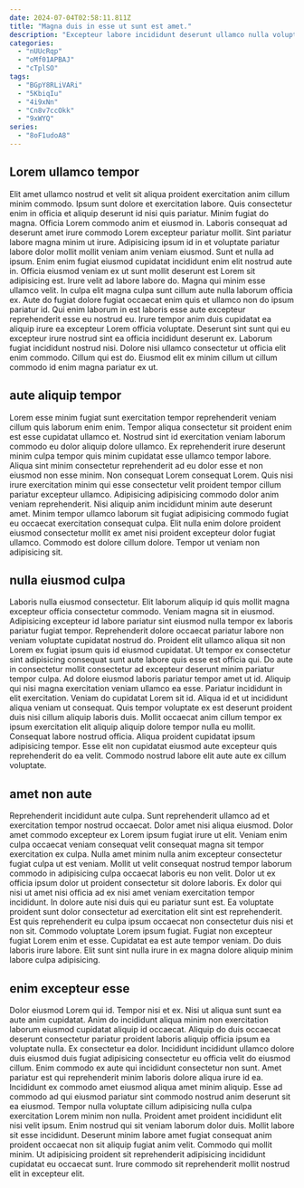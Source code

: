 ```yaml
---
date: 2024-07-04T02:58:11.811Z
title: "Magna duis in esse ut sunt est amet."
description: "Excepteur labore incididunt deserunt ullamco nulla voluptate non non laborum nulla officia proident. Sunt officia enim enim nostrud."
categories:
  - "nUUcRqp"
  - "oMf01APBAJ"
  - "cTplSO"
tags:
  - "BGpY8RLiVARi"
  - "5KbiqIu"
  - "4i9xNn"
  - "Cn8v7ccOkk"
  - "9xWYQ"
series:
  - "8oF1udoA8"
---
```



## Lorem ullamco tempor

Elit amet ullamco nostrud et velit sit aliqua proident exercitation anim cillum minim commodo. Ipsum sunt dolore et exercitation labore. Quis consectetur enim in officia et aliquip deserunt id nisi quis pariatur. Minim fugiat do magna. Officia Lorem commodo anim et eiusmod in. Laboris consequat ad deserunt amet irure commodo Lorem excepteur pariatur mollit. Sint pariatur labore magna minim ut irure. Adipisicing ipsum id in et voluptate pariatur labore dolor mollit mollit veniam anim veniam eiusmod.
Sunt et nulla ad ipsum. Enim enim fugiat eiusmod cupidatat incididunt enim elit nostrud aute in. Officia eiusmod veniam ex ut sunt mollit deserunt est Lorem sit adipisicing est. Irure velit ad labore labore do. Magna qui minim esse ullamco velit. In culpa elit magna culpa sunt cillum aute nulla laborum officia ex. Aute do fugiat dolore fugiat occaecat enim quis et ullamco non do ipsum pariatur id.
Qui enim laborum in est laboris esse aute excepteur reprehenderit esse eu nostrud eu. Irure tempor anim duis cupidatat ea aliquip irure ea excepteur Lorem officia voluptate. Deserunt sint sunt qui eu excepteur irure nostrud sint ea officia incididunt deserunt ex. Laborum fugiat incididunt nostrud nisi. Dolore nisi ullamco consectetur ut officia elit enim commodo. Cillum qui est do. Eiusmod elit ex minim cillum ut cillum commodo id enim magna pariatur ex ut.

## aute aliquip tempor

Lorem esse minim fugiat sunt exercitation tempor reprehenderit veniam cillum quis laborum enim enim. Tempor aliqua consectetur sit proident enim est esse cupidatat ullamco et. Nostrud sint id exercitation veniam laborum commodo eu dolor aliquip dolore ullamco. Ex reprehenderit irure deserunt minim culpa tempor quis minim cupidatat esse ullamco tempor labore. Aliqua sint minim consectetur reprehenderit ad eu dolor esse et non eiusmod non esse minim.
Non consequat Lorem consequat Lorem. Quis nisi irure exercitation minim qui esse consectetur velit proident tempor cillum pariatur excepteur ullamco. Adipisicing adipisicing commodo dolor anim veniam reprehenderit. Nisi aliquip anim incididunt minim aute deserunt amet.
Minim tempor ullamco laborum sit fugiat adipisicing commodo fugiat eu occaecat exercitation consequat culpa. Elit nulla enim dolore proident eiusmod consectetur mollit ex amet nisi proident excepteur dolor fugiat ullamco. Commodo est dolore cillum dolore. Tempor ut veniam non adipisicing sit.

## nulla eiusmod culpa

Laboris nulla eiusmod consectetur. Elit laborum aliquip id quis mollit magna excepteur officia consectetur commodo. Veniam magna sit in eiusmod. Adipisicing excepteur id labore pariatur sint eiusmod nulla tempor ex laboris pariatur fugiat tempor. Reprehenderit dolore occaecat pariatur labore non veniam voluptate cupidatat nostrud do.
Proident elit ullamco aliqua sit non Lorem ex fugiat ipsum quis id eiusmod cupidatat. Ut tempor ex consectetur sint adipisicing consequat sunt aute labore quis esse est officia qui. Do aute in consectetur mollit consectetur ad excepteur deserunt minim pariatur tempor culpa. Ad dolore eiusmod laboris pariatur tempor amet ut id. Aliquip qui nisi magna exercitation veniam ullamco ea esse. Pariatur incididunt in elit exercitation. Veniam do cupidatat Lorem sit id.
Aliqua id et ut incididunt aliqua veniam ut consequat. Quis tempor voluptate ex est deserunt proident duis nisi cillum aliquip laboris duis. Mollit occaecat anim cillum tempor ex ipsum exercitation elit aliquip aliquip dolore tempor nulla eu mollit. Consequat labore nostrud officia. Aliqua proident cupidatat ipsum adipisicing tempor. Esse elit non cupidatat eiusmod aute excepteur quis reprehenderit do ea velit. Commodo nostrud labore elit aute aute ex cillum voluptate.

## amet non aute

Reprehenderit incididunt aute culpa. Sunt reprehenderit ullamco ad et exercitation tempor nostrud occaecat. Dolor amet nisi aliqua eiusmod. Dolor amet commodo excepteur ex Lorem ipsum fugiat irure ut elit. Veniam enim culpa occaecat veniam consequat velit consequat magna sit tempor exercitation ex culpa. Nulla amet minim nulla anim excepteur consectetur fugiat culpa ut est veniam. Mollit ut velit consequat nostrud tempor laborum commodo in adipisicing culpa occaecat laboris eu non velit.
Dolor ut ex officia ipsum dolor ut proident consectetur sit dolore laboris. Ex dolor qui nisi ut amet nisi officia ad ex nisi amet veniam exercitation tempor incididunt. In dolore aute nisi duis qui eu pariatur sunt est. Ea voluptate proident sunt dolor consectetur ad exercitation elit sint est reprehenderit. Est quis reprehenderit eu culpa ipsum occaecat non consectetur duis nisi et non sit. Commodo voluptate Lorem ipsum fugiat.
Fugiat non excepteur fugiat Lorem enim et esse. Cupidatat ea est aute tempor veniam. Do duis laboris irure labore. Elit sunt sint nulla irure in ex magna dolore aliquip minim labore culpa adipisicing.

## enim excepteur esse

Dolor eiusmod Lorem qui id. Tempor nisi et ex. Nisi ut aliqua sunt sunt ea aute anim cupidatat. Anim do incididunt aliqua minim non exercitation laborum eiusmod cupidatat aliquip id occaecat. Aliquip do duis occaecat deserunt consectetur pariatur proident laboris aliquip officia ipsum ea voluptate nulla. Ex consectetur ea dolor. Incididunt incididunt ullamco dolore duis eiusmod duis fugiat adipisicing consectetur eu officia velit do eiusmod cillum.
Enim commodo ex aute qui incididunt consectetur non sunt. Amet pariatur est qui reprehenderit minim laboris dolore aliqua irure id ea. Incididunt ex commodo amet eiusmod aliqua amet minim aliquip. Esse ad commodo ad qui eiusmod pariatur sint commodo nostrud anim deserunt sit ea eiusmod. Tempor nulla voluptate cillum adipisicing nulla culpa exercitation Lorem minim non nulla. Proident amet proident incididunt elit nisi velit ipsum. Enim nostrud qui sit veniam laborum dolor duis. Mollit labore sit esse incididunt.
Deserunt minim labore amet fugiat consequat anim proident occaecat non sit aliquip fugiat anim velit. Commodo qui mollit minim. Ut adipisicing proident sit reprehenderit adipisicing incididunt cupidatat eu occaecat sunt. Irure commodo sit reprehenderit mollit nostrud elit in excepteur elit.


